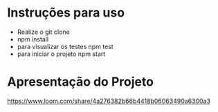 # Instruções para uso
- Realize o git clone
- npm install
- para visualizar os testes npm test
- para iniciar o projeto npm start

# Apresentação do Projeto

https://www.loom.com/share/4a276382b66b4418b06063490a6300a3



